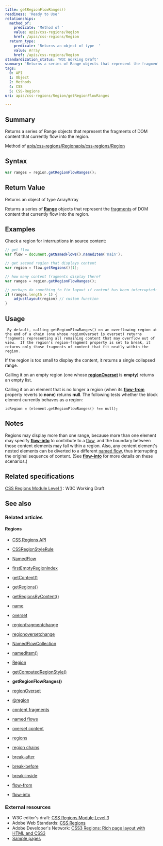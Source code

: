 ```yaml
---
title: getRegionFlowRanges()
readiness: 'Ready to Use'
relationships:
  method_of:
    predicate: 'Method of '
    value: apis/css-regions/Region
    href: /apis/css-regions/Region
  return_type:
    predicate: 'Returns an object of type  '
    value: Array
    href: /apis/css-regions/Region
standardization_status: 'W3C Working Draft'
summary: 'Returns a series of Range objects that represent the fragments of DOM content that currently flow into the region.'
tags:
  0: API
  1: Object
  2: Methods
  4: CSS
  5: CSS-Regions
uri: apis/css-regions/Region/getRegionFlowRanges

---
```

## <span>Summary</span>

Returns a series of Range objects that represent the fragments of DOM content that currently flow into the region.

Method of [apis/css-regions/Region](/apis/css-regions/Region)[apis/css-regions/Region](/apis/css-regions/Region)

## <span>Syntax</span>

``` js
var ranges = region.getRegionFlowRanges();
```

## <span>Return Value</span>

Returns an object of type ArrayArray

Returns a series of [**Range**](/dom/Range) objects that represent the [fragments](/css/concepts/fragment) of DOM content that currently flow into the region.

## <span>Examples</span>

Check a region for interruptions in source content:

``` js
// get flow
var flow = document.getNamedFlows().namedItem('main');

// get second region that displays content
var region = flow.getRegions()[1];

// how many content fragments display there?
var ranges = region.getRegionFlowRanges();

// perhaps do something to fix layout if content has been interrupted:
if (ranges.length > 1) {
    adjustlayout(region) // custom function
}
```

## <span>Usage</span>

     By default, calling getRegionFlowRanges() on an overflowing region at the end of a chain (one whose regionOverset is overset) returns fragments representing all remaining content that may overflow out of view.  If the region's region-fragment property is set to break, it returns only those fragments of content that fit neatly within the region.

If the region is too small to display the content, it returns a single collapsed range.

Calling it on an empty region (one whose [**regionOverset**](/apis/css-regions/Region/regionOverset) is **empty**) returns an empty list.

Calling it on an element that is no longer a region (when its [**flow-from**](/css/properties/flow-from) property reverts to **none**) returns **null**. The following tests whether the block element currently behaves as a region:

    isRegion = (element.getRegionFlowRanges() !== null);

## <span>Notes</span>

Regions may display more than one range, because more than one element may specify [**flow-into**](/css/properties/flow-into) to contribute to a [flow](/css/concepts/named_flow), and the boundary between those content elements may fall within a region. Also, any content element's nested elements can be diverted to a different [named flow](/css/concepts/named_flow), thus interrupting the original sequence of content. (See [**flow-into**](/css/properties/flow-into) for more details on these scenarios.)

## <span>Related specifications</span>

[CSS Regions Module Level 1](http://www.w3.org/TR/css3-regions/)
:   W3C Working Draft

## <span>See also</span>

### <span>Related articles</span>

#### <span>Regions</span>

-   [CSS Regions API](/apis/css-regions)

-   [CSSRegionStyleRule](/apis/css-regions/CSSRegionStyleRule)

-   [NamedFlow](/apis/css-regions/NamedFlow)

-   [firstEmptyRegionIndex](/apis/css-regions/NamedFlow/firstEmptyRegionIndex)

-   [getContent()](/apis/css-regions/NamedFlow/getContent)

-   [getRegions()](/apis/css-regions/NamedFlow/getRegions)

-   [getRegionsByContent()](/apis/css-regions/NamedFlow/getRegionsByContent)

-   [name](/apis/css-regions/NamedFlow/name)

-   [overset](/apis/css-regions/NamedFlow/overset)

-   [regionfragmentchange](/apis/css-regions/NamedFlow/regionfragmentchange)

-   [regionoversetchange](/apis/css-regions/NamedFlow/regionoversetchange)

-   [NamedFlowCollection](/apis/css-regions/NamedFlowCollection)

-   [namedItem()](/apis/css-regions/NamedFlowCollection/namedItem)

-   [Region](/apis/css-regions/Region)

-   [getComputedRegionStyle()](/apis/css-regions/Region/getComputedRegionStyle)

-   **getRegionFlowRanges()**

-   [regionOverset](/apis/css-regions/Region/regionOverset)

-   [@region](/css/atrules/@region)

-   [content fragments](/css/concepts/fragment)

-   [named flows](/css/concepts/named_flow)

-   [overset content](/css/concepts/overset)

-   [regions](/css/concepts/region)

-   [region chains](/css/concepts/region_chain)

-   [break-after](/css/properties/break-after)

-   [break-before](/css/properties/break-before)

-   [break-inside](/css/properties/break-inside)

-   [flow-from](/css/properties/flow-from)

-   [flow-into](/css/properties/flow-into)

### <span>External resources</span>

-   W3C editor's draft: [CSS Regions Module Level 3](http://dev.w3.org/csswg/css3-regions/)
-   Adobe Web Standards: [CSS Regions](http://html.adobe.com/webstandards/cssregions)
-   Adobe Developer's Network: [CSS3 Regions: Rich page layout with HTML and CSS3](http://www.adobe.com/devnet/html5/articles/css3-regions.html)
-   [Sample pages](http://adobe.github.com/web-platform/samples/css-regions)
